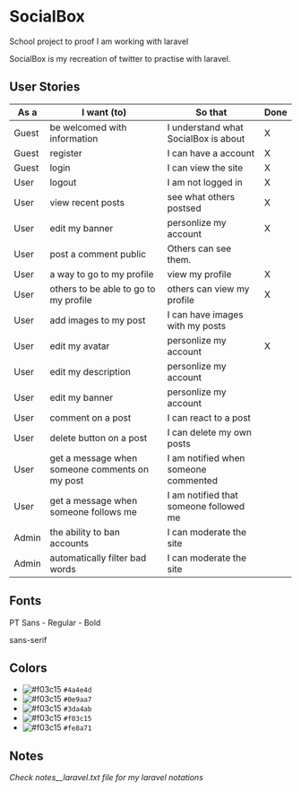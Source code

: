 # SocialBox
School project to proof I am working with laravel

SocialBox is my recreation of twitter to practise with laravel.

## User Stories

| As a | I want (to) | So that | Done |
| ------- | ---------------- | ---------------- | ---------------- |
| Guest | be welcomed with information | I understand what SocialBox is about | X |
| Guest | register | I can have a account | X |
| Guest | login | I can view the site | X |
| User | logout | I am not logged in | X |
| User | view recent posts | see what others postsed | X |
| User | edit my banner | personlize my account | X |
| User | post a comment public | Others can see them. |  |
| User | a way to go to my profile | view my profile | X |
| User | others to be able to go to my profile | others can view my profile | X |
| User | add images to my post | I can have images with my posts |  |
| User | edit my avatar | personlize my account | X |
| User | edit my description | personlize my account |  |
| User | edit my banner | personlize my account |  |
| User | comment on a post | I can react to a post |  |
| User | delete button on a post | I can delete my own posts |  |
| User | get a message when someone comments on my post | I am notified when someone commented |  |
| User | get a message when someone follows me | I am notified that someone followed me |  |
| Admin | the ability to ban accounts | I can moderate the site |  |
| Admin | automatically filter bad words | I can moderate the site |  |

## Fonts

PT Sans
    - Regular
    - Bold

sans-serif

## Colors

- ![#f03c15](https://placehold.it/15/4a4e4d/000000?text=+) `#4a4e4d`
- ![#f03c15](https://placehold.it/15/0e9aa7/000000?text=+) `#0e9aa7`
- ![#f03c15](https://placehold.it/15/3da4ab/000000?text=+) `#3da4ab`
- ![#f03c15](https://placehold.it/15/f6cd61/000000?text=+) `#f03c15`
- ![#f03c15](https://placehold.it/15/f03c15/000000?text=+) `#fe8a71`

## Notes
*Check notes__laravel.txt file for my laravel notations*
